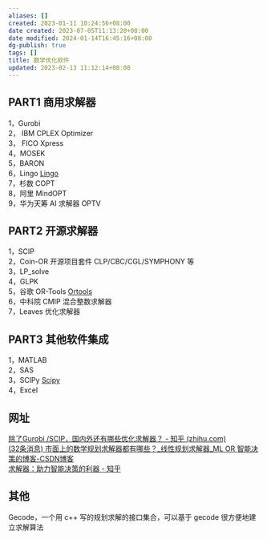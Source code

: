 ```yaml
---
aliases: []
created: 2023-01-11 10:24:56+08:00
date created: 2023-07-05T11:13:20+08:00
date modified: 2024-01-14T16:45:16+08:00
dg-publish: true
tags: []
title: 数学优化软件
updated: 2023-02-13 11:12:14+08:00
---
```


## PART1 商用求解器
1，Gurobi  
2， IBM CPLEX Optimizer  
3， FICO Xpress  
4，MOSEK  
5，BARON  
6，Lingo [Lingo](Lingo.md)  
7，杉数 COPT  
8，阿里 MindOPT  
9，华为天筹 AI 求解器 OPTV
## PART2 开源求解器
1，SCIP  
2，Coin-OR 开源项目套件 CLP/CBC/CGL/SYMPHONY 等  
3，LP_solve  
4，GLPK  
5，谷歌 OR-Tools [Ortools](Ortools.md)  
6，中科院 CMIP 混合整数求解器  
7，Leaves 优化求解器
## PART3 其他软件集成
1，MATLAB  
2，SAS  
3，SCIPy [Scipy](Scipy.md)  
4，Excel
## 网址
[除了Gurobi /SCIP，国内外还有哪些优化求解器？ - 知乎 (zhihu.com)](https://zhuanlan.zhihu.com/p/575953675)  
[(32条消息) 市面上的数学规划求解器都有哪些？\_线性规划求解器_ML OR 智能决策的博客-CSDN博客](https://blog.csdn.net/mlorworld/article/details/127518910)  
[求解器：助力智能决策的利器 - 知乎](https://zhuanlan.zhihu.com/p/577065035)
## 其他
Gecode，一个用 c++ 写的规划求解的接口集合，可以基于 gecode 很方便地建立求解算法